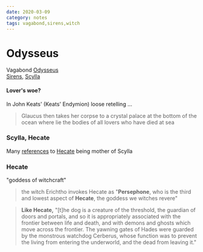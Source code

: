 ```yaml
---
date: 2020-03-09
category: notes
tags: vagabond,sirens,witch
---
```


# Odysseus

Vagabond [Odysseus](https://en.wikipedia.org/wiki/Odysseus)  
[Sirens](https://en.wikipedia.org/wiki/Siren_(mythology)), [Scylla](https://en.wikipedia.org/wiki/Scylla)  

#### Lover's woe?
In John Keats' (Keats' Endymion) loose retelling ...  
>  Glaucus then takes her corpse to a crystal palace at the bottom of the ocean where lie the bodies of all lovers who have died at sea

### Scylla, Hecate 
Many [references](https://en.wikipedia.org/wiki/Scylla) to [Hecate](https://en.wikipedia.org/wiki/Hecate) being mother of Scylla  

### Hecate
"goddess of witchcraft"  
> the witch Erichtho invokes Hecate as "**Persephone**, who is the third and lowest aspect of **Hecate**, the goddess we witches revere"  

> **Like Hecate,** "[t]he dog is a creature of the threshold, the guardian of doors and portals, and so it is appropriately associated with the frontier between life and death, and with demons and ghosts which move across the frontier. The yawning gates of Hades were guarded by the monstrous watchdog Cerberus, whose function was to prevent the living from entering the underworld, and the dead from leaving it."  


